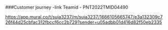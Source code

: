 ###Customer journey -link Teamid - PNT2022TMID04490

https://app.mural.co/t/suja3237/m/suja3237/1666105665747/e3a132309c726f44d25cbfac312fbccf6cc2b729?sender=u05adbb01d416d82f50eb2335
